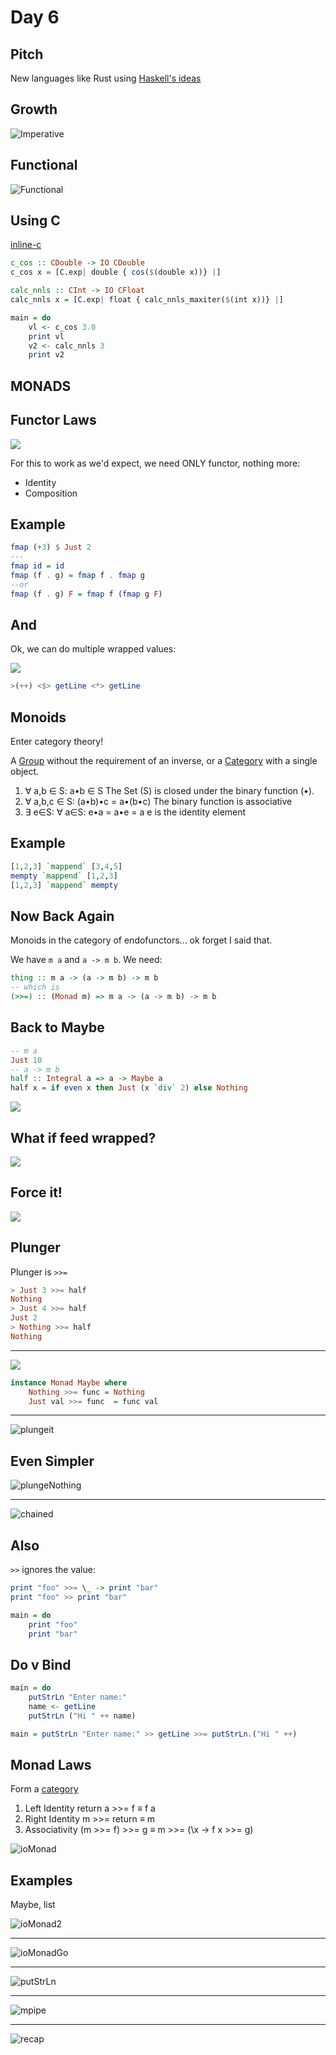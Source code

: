 Day 6
===

Pitch
---
New languages like Rust using [Haskell's ideas](https://ruudvanasseldonk.com/2015/06/17/exceptional-results-error-handling-in-csharp-and-rust)

Growth
---
![Imperative](images/imperatives.png)

Functional
---
![Functional](images/functionalGrowth.png) 

Using C
---

[inline-c](https://hackage.haskell.org/package/inline-c)

```haskell
c_cos :: CDouble -> IO CDouble
c_cos x = [C.exp| double { cos($(double x))} |]

calc_nnls :: CInt -> IO CFloat
calc_nnls x = [C.exp| float { calc_nnls_maxiter($(int x))} |]

main = do
    vl <- c_cos 3.0
    print vl
    v2 <- calc_nnls 3
    print v2
```

MONADS
---

Functor Laws
---

![](images/fam19_monads.png)

For this to work as we'd expect, we need ONLY functor, nothing more:

-   Identity
-   Composition

Example
---

```haskell
fmap (+3) $ Just 2
---
fmap id = id
fmap (f . g) = fmap f . fmap g
--or
fmap (f . g) F = fmap f (fmap g F)
```

And
---

Ok, we can do multiple wrapped values:

![](images/fam20_applicagain.png)

```haskell
>(++) <$> getLine <*> getLine
```

Monoids
---

Enter category theory!

A [Group](https://simple.wikipedia.org/wiki/Group_theory) without the
requirement of an inverse, or a [Category](https://en.wikipedia.org/wiki/Monoid#Relation_to_category_theory)
with a single object.

1. ∀ a,b ∈ S: a•b ∈ S
The Set (S) is closed under the binary function (•).
2. ∀ a,b,c ∈ S: (a•b)•c = a•(b•c)
The binary function is associative
3. ∃ e∈S: ∀ a∈S: e•a = a•e = a
e is the identity element

Example
---

```haskell
[1,2,3] `mappend` [3,4,5]
mempty `mappend` [1,2,3]
[1,2,3] `mappend` mempty
```

Now Back Again
---

Monoids in the category of endofunctors... ok forget I said that.

We have `m a` and `a -> m b`.  We need:

```haskell
thing :: m a -> (a -> m b) -> m b
-- which is
(>>=) :: (Monad m) => m a -> (a -> m b) -> m b
```


<!-- And
---

![maybeAgain](images/fam21_maybeagain.png) -->

Back to Maybe
---

```haskell
-- m a 
Just 10
-- a -> m b
half :: Integral a => a -> Maybe a
half x = if even x then Just (x `div` 2) else Nothing
```

![](images/fam22_valuetowrapped.png)

What if feed wrapped?
---

![](images/fam23_wrappedouch.png)

Force it!
---

![](images/fam24_plunger.jpg)

Plunger
---

Plunger is `>>=`

```haskell
> Just 3 >>= half
Nothing
> Just 4 >>= half
Just 2
> Nothing >>= half
Nothing
```
---

![](images/fam25_bind.png)

```haskell
instance Monad Maybe where
    Nothing >>= func = Nothing
    Just val >>= func  = func val
```

---

![plungeit](images/fam26_bindexample.png)

Even Simpler
---

![plungeNothing](images/fam27_nothingbind.png)

---

![chained](images/fam28_chainbind.png)

Also
---

`>>` ignores the value:

```haskell
print "foo" >>= \_ -> print "bar"
print "foo" >> print "bar"

main = do
    print "foo"
    print "bar"
```

Do v Bind
---

```haskell
main = do
    putStrLn "Enter name:"
    name <- getLine
    putStrLn ("Hi " ++ name)

main = putStrLn "Enter name:" >> getLine >>= putStrLn.("Hi " ++)
```

Monad Laws
---

Form a [category](http://en.wikipedia.org/wiki/Category_theory)

1. Left Identity
return a >>= f ≡ f a
2. Right Identity
m >>= return ≡ m
3. Associativity
(m >>= f) >>= g ≡ m >>= (\x -> f x >>= g)

![ioMonad](images/fam29_io.png)

Examples
---

Maybe, list

![ioMonad2](images/fam30_getline.png)

---

![ioMonadGo](images/fam31_readfile.png)

---

![putStrLn](images/fam32_putstrln.png)

---

![mpipe](images/fam33_monadpipe.png)

---

![recap](images/fam34_recap.png)
